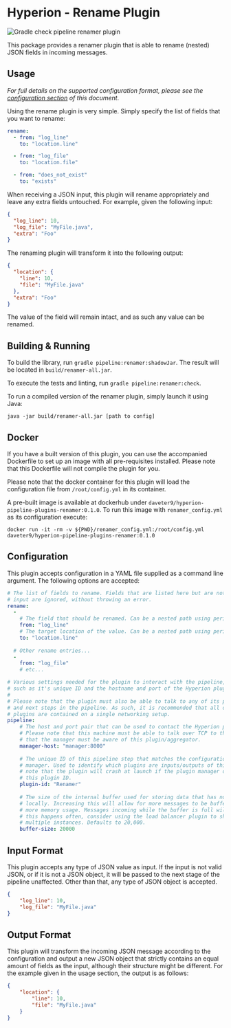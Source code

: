 # Hyperion - Rename Plugin

![Gradle check pipeline renamer plugin](https://github.com/SERG-Delft/hyperion/workflows/Gradle%20check%20pipeline%20renamer%20plugin/badge.svg)

This package provides a renamer plugin that is able to rename (nested) JSON fields in incoming messages.

## Usage

_For full details on the supported configuration format, please see the [configuration section](#Configuration) of this document_.

Using the rename plugin is very simple. Simply specify the list of fields that you want to rename:

```yaml
rename:
  - from: "log_line"
    to: "location.line"

  - from: "log_file"
    to: "location.file"

  - from: "does_not_exist"
    to: "exists"
```

When receiving a JSON input, this plugin will rename appropriately and leave any extra fields untouched. For example, given the following input:

```json
{
  "log_line": 10,
  "log_file": "MyFile.java",
  "extra": "Foo"
}
```

The renaming plugin will transform it into the following output:

```json
{
  "location": {
    "line": 10,
    "file": "MyFile.java"
  },
  "extra": "Foo"
}
```

The value of the field will remain intact, and as such any value can be renamed.

## Building & Running

To build the library, run `gradle pipeline:renamer:shadowJar`. The result will be located in `build/renamer-all.jar`.

To execute the tests and linting, run `gradle pipeline:renamer:check`.

To run a compiled version of the renamer plugin, simply launch it using Java:

```shell script
java -jar build/renamer-all.jar [path to config]
```

## Docker

If you have a built version of this plugin, you can use the accompanied Dockerfile to set up an image with all pre-requisites installed. Please note that this Dockerfile will not compile the plugin for you.

Please note that the docker container for this plugin will load the configuration file from `/root/config.yml` in its container.

A pre-built image is available at dockerhub under `daveter9/hyperion-pipeline-plugins-renamer:0.1.0`.
To run this image with `renamer_config.yml` as its configuration execute:

```shell script
docker run -it -rm -v ${PWD}/renamer_config.yml:/root/config.yml daveter9/hyperion-pipeline-plugins-renamer:0.1.0
```

## Configuration

This plugin accepts configuration in a YAML file supplied as a command line argument. The following options are accepted:

```yaml
# The list of fields to rename. Fields that are listed here but are not in the
# input are ignored, without throwing an error.
rename:
  -
    # The field that should be renamed. Can be a nested path using periods.
    from: "log_line"
    # The target location of the value. Can be a nested path using periods.
    to: "location.line"
  
  # Other rename entries...
  -
    from: "log_file"
    # etc...

# Various settings needed for the plugin to interact with the pipeline,
# such as it's unique ID and the hostname and port of the Hyperion plugin manager.
# 
# Please note that the plugin must also be able to talk to any of its previous
# and next steps in the pipeline. As such, it is recommended that all of the 
# plugins are contained on a single networking setup.
pipeline:
    # The host and port pair that can be used to contact the Hyperion plugin manager.
    # Please note that this machine must be able to talk over TCP to the manager and
    # that the manager must be aware of this plugin/aggregator.
    manager-host: "manager:8000"
  
    # The unique ID of this pipeline step that matches the configuration of the plugin
    # manager. Used to identify which plugins are inputs/outputs of this step. Please
    # note that the plugin will crash at launch if the plugin manager does not recognize
    # this plugin ID.
    plugin-id: "Renamer"
  
    # The size of the internal buffer used for storing data that has not yet been processed
    # locally. Increasing this will allow for more messages to be buffered, at the cost of
    # more memory usage. Messages incoming while the buffer is full will be thrown away. If
    # this happens often, consider using the load balancer plugin to shard this plugin across
    # multiple instances. Defaults to 20,000.
    buffer-size: 20000
```

## Input Format

This plugin accepts any type of JSON value as input. If the input is not valid JSON, or if it is not a JSON object, it will be passed to the next stage of the pipeline unaffected. Other than that, any type of JSON object is accepted.

```json
{
    "log_line": 10,
    "log_file": "MyFile.java"
}
```

## Output Format

This plugin will transform the incoming JSON message according to the configuration and output a new JSON object that strictly contains an equal amount of fields as the input, although their structure might be different. For the example given in the usage section, the output is as follows:

```json
{
    "location": {
        "line": 10,
        "file": "MyFile.java"
    }
}
```
